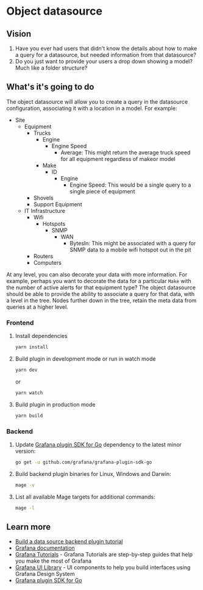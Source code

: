 # Object datasource
## Vision
1. Have you ever had users that didn't know the details about how to make a query for a datasource, but needed information from that datasource?
2. Do you just want to provide your users a drop down showing a model? Much like a folder structure? 

## What's it's going to do
The object datasource will allow you to create a query in the datasource configuration, associating it with a location in a model. For example:
- Site
  - Equipment
    - Trucks
      - Engine
        - Engine Speed
          - Average: This might return the average truck speed for all equipment regardless of makeor model
      - Make
        - ID
          - Engine
            - Engine Speed: This would be a single query to a single piece of equipment
    - Shovels
    - Support Equipment
  - IT Infrastructure
    - Wifi
      - Hotspots
        - SNMP
          - WAN
            - BytesIn: This might be associated with a query for SNMP data to a mobile wifi hotspot out in the pit
    - Routers
    - Computers

At any level, you can also decorate your data with more information. For example, perhaps you want to decorate the data for a particular `Make` with the number of active alerts for that equipment type? The object datasource should be able to provide the ability to associate a query for that data, with a level in the tree. Nodes further down in the tree, retain the meta data from queries at a higher level. 

### Frontend

1. Install dependencies

   ```bash
   yarn install
   ```

2. Build plugin in development mode or run in watch mode

   ```bash
   yarn dev
   ```

   or

   ```bash
   yarn watch
   ```

3. Build plugin in production mode

   ```bash
   yarn build
   ```

### Backend

1. Update [Grafana plugin SDK for Go](https://grafana.com/docs/grafana/latest/developers/plugins/backend/grafana-plugin-sdk-for-go/) dependency to the latest minor version:

   ```bash
   go get -u github.com/grafana/grafana-plugin-sdk-go
   ```

2. Build backend plugin binaries for Linux, Windows and Darwin:

   ```bash
   mage -v
   ```

3. List all available Mage targets for additional commands:

   ```bash
   mage -l
   ```

## Learn more

- [Build a data source backend plugin tutorial](https://grafana.com/tutorials/build-a-data-source-backend-plugin)
- [Grafana documentation](https://grafana.com/docs/)
- [Grafana Tutorials](https://grafana.com/tutorials/) - Grafana Tutorials are step-by-step guides that help you make the most of Grafana
- [Grafana UI Library](https://developers.grafana.com/ui) - UI components to help you build interfaces using Grafana Design System
- [Grafana plugin SDK for Go](https://grafana.com/docs/grafana/latest/developers/plugins/backend/grafana-plugin-sdk-for-go/)
